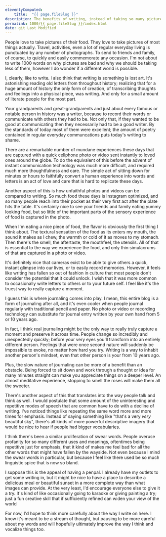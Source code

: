 ```yaml
---
eleventyComputed:
    title:  "{{ page.fileSlug }}"
description: The benefits of writing, instead of taking so many pictures and videos
permalink: 1000/{{ page.fileSlug }}/index.html
date: git Last Modified
---
```


People love to take pictures of their food. They love to take pictures of most things actually. Travel, activities, even a lot of regular everyday living is punctuated by any number of photographs. To send to friends and family, of course, to quickly and easily commemorate any occasion. I'm not about to write 1000 words on why pictures are bad and why we should be taking less of them, however I do wonder if a different world is possible.

I, clearly, like to write. I also think that writing is something is lost art. It's astonishing reading old letters from throughout history; realizing that for a huge amount of history the only form of creation, of transcribing thoughts and feelings into a physical piece, was writing. And only for a small amount of literate people for the most part.

Your grandparents and great-grandparents and just about every famous or notable person in history was a writer, because to record their words or communicate with others they had to be. Not only that, if they wanted to be good at communicating then they necessarily had to be a good writer. By the standards of today most of them were excellent; the amount of poetry contained in regular everyday communcations puts today's writing to shame.

There are a remarkable number of mundane experiences these days that are captured with a quick cellphone photo or video sent instantly to loved ones around the globe. To do the equivalent of this before the advent of instant communication technology was much more difficult, and required much more thoughtfulness and care. The simple act of sitting down for minutes or hours to faithfully convert a human experience into words and letters is an act of love and care that is hard to replicate these days.

Another aspect of this is how unfaithful photos and videos can be compared to writing. So much food these days is Instagram optimized, and so many people reach into their pocket as their very first act after the plate hits the table. It's certainly nice to see your friends and family eating yummy looking food, but so little of the important parts of the sensory experience of food is captured in the photo.

When I'm eating a nice piece of food, the flavor is obviously the first thing I think about. The textural sensation of the food as its enters my mouth, the sound it makes as I chew, the warmth or cold of it as moves to my stomach. Then there's the smell, the aftertaste, the mouthfeel, the utensils. All of that is essential to the way we experience the food, and only thin simulacrums of that are captured in a photo or video.

It's definitely nice that cameras exist to be able to give others a quick, instant glimpse into our lives, or to easily record memories. However, it feels like writing has fallen so out of fashion in culture that most people don't consider the potential that it could unlock. I wish that it was more common to occasionally write letters to others or to your future self. I feel like it's the truest way to really capture a moment.

I guess this is where journaling comes into play. I mean, this entire blog is a form of journaling after all, and it's even cooler when people journal regularly with traditional pencil and paper. No photo or video or recording technology can substitute for journal entry written by your own hand from 5 or 10 years ago. 

In fact, I think real journaling might be the only way to really truly capture a moment and preserve it across time. People change so incredibly and unexpectedly quickly; before your very eyes you'll transform into an entirely different person. Feelings that were once second nature will suddenly be impossible to evoke, no matter how hard you try. Writing is a way to inhabit another person's mindset, even that other person is your from 10 years ago.

Plus, the slow nature of journaling can be more of a benefit than an obstacle. Being forced to sit down and work through a thought or idea for many minutes straight can make you appreciate things on a deeper level. An almost meditative experience, stopping to smell the roses will make them all the sweeter.

There's another aspect of this that translates into the way people talk and think as well. I would postulate that some amount of the uninteresting and repetitive modes of speech that are common have to do with a decline of writing. I've noticed things like repeating the same word more and more times for emphasis. Instead of saying something like "that's a very _very_ beautiful sky", there's all kinds of more powerful descriptive imagery that would be nice to hear if people had bigger vocabularies.

I think there's been a similar proliferation of swear words. People overuse profanity for so many different uses and meanings, oftentimes being repetitive just for emphasis, that it kind of makes me feel bad for all the other words that might have fallen by the wayside. Not even because I mind the swear words in particular, but because I feel like there used be so much linguistic spice that is now so bland.

I suppose this is the appeal of having a penpal. I already have my outlets to get some writing in, but it might be nice to have a place to describe a delicious meal or beautiful sunset in a more complete way than what images can provide. At the very least, I'd encourage everyone else to give it a try. It's kind of like occasionally going to karaoke or giving painting a try; just a fun creative skill that if sufficiently refined can widen your view of the world

For now, I'd hope to think more carefully about the way I write on here. I know it's meant to be a stream of thought, but pausing to be more careful about my words and will hopefully ultimately improve the way I think and vocalize things too.